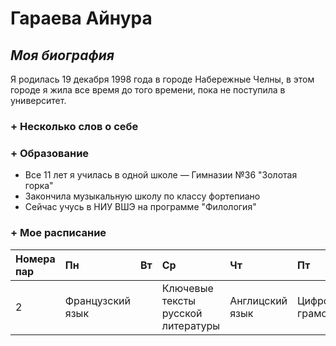 # Гараева Айнура

## *Моя биография*
Я родилась 19 декабря 1998 года в городе Набережные Челны, в этом городе я жила все время до того времени, пока не поступила в университет. 
### + **Несколько слов о себе**

### + **Образование**
- Все 11 лет я училась в одной школе — Гимназии №36 "Золотая горка"
- Закончила музыкальную школу по классу фортепиано
- Сейчас учусь в НИУ ВШЭ на программе "Филология"
### + **Мое расписание**
Номера пар|Пн|Вт|Ср|Чт|Пт|
:---|:---|:---|:---|:---|:---|
2|Французский язык| |Ключевые тексты русской литературы| Англицский язык| Цифровая грамотность|
